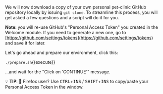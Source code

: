We will now download a copy of your own personal pet-clinic GitHub repository
locally by issuing  `git clone`. To streamline this process, you will get asked
a few questions and a script will do it for you.

**Note**: you will re-use GitHub's "Personal Access Token" you created in the
Welcome module. If you need to generate a new one, go to
[https://github.com/settings/tokens](https://github.com/settings/tokens) and
save it for later.

Let's go ahead and prepare our environment, click this:

 `./prepare.sh`{{execute}}

...and wait for the "Click on 'CONTINUE'" message.

💡 **TIP**: 🦊 Firefox user? Use <kbd>CTRL</kbd>+<kbd>INS</kbd> /
<kbd>SHIFT</kbd>+<kbd>INS</kbd> to copy/paste your Personal Access Token in the
window.

